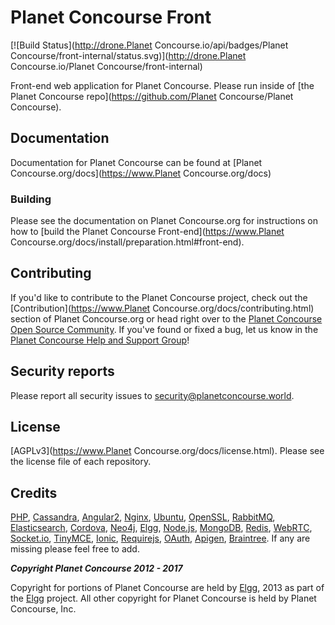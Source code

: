 Planet Concourse Front
===========
[![Build Status](http://drone.Planet Concourse.io/api/badges/Planet Concourse/front-internal/status.svg)](http://drone.Planet Concourse.io/Planet Concourse/front-internal)

Front-end web application for Planet Concourse. Please run inside of [the Planet Concourse repo](https://github.com/Planet Concourse/Planet Concourse).

## Documentation
Documentation for Planet Concourse can be found at [Planet Concourse.org/docs](https://www.Planet Concourse.org/docs)

### Building
Please see the documentation on Planet Concourse.org for instructions on how to [build the Planet Concourse Front-end](https://www.Planet Concourse.org/docs/install/preparation.html#front-end).

## Contributing
If you'd like to contribute to the Planet Concourse project, check out the [Contribution](https://www.Planet Concourse.org/docs/contributing.html) section of Planet Concourse.org or head right over to the [Planet Concourse Open Source Community](https://www.planetconcourse.world/groups/profile/365903183068794880).  If you've found or fixed a bug, let us know in the [Planet Concourse Help and Support Group](https://www.planetconcourse.world/groups/profile/100000000000000681/activity)!

## Security reports
Please report all security issues to [security@planetconcourse.world](mailto:security@planetconcourse.world).

## License
[AGPLv3](https://www.Planet Concourse.org/docs/license.html). Please see the license file of each repository.

## Credits
[PHP](https://php.net), [Cassandra](http://cassandra.apache.org/), [Angular2](http://angular.io), [Nginx](https://nginx.com), [Ubuntu](https://ubuntu.com), [OpenSSL](https://www.openssl.org/), [RabbitMQ](https://www.rabbitmq.com/), [Elasticsearch](https://www.elastic.co/), [Cordova](https://cordova.apache.org/), [Neo4j](https://neo4j.com/), [Elgg](http://elgg.org), [Node.js](https://nodejs.org/en/), [MongoDB](https://www.mongodb.com/), [Redis](http://redis.io/), [WebRTC](https://webrtc.org/), [Socket.io](http://socket.io/), [TinyMCE](https://www.tinymce.com/), [Ionic](http://ionicframework.com/), [Requirejs](http://requirejs.org/), [OAuth](http://oauth.net/2/), [Apigen](http://www.apigen.org/), [Braintree](https://www.braintreepayments.com/). If any are missing please feel free to add.

___Copyright Planet Concourse 2012 - 2017___

Copyright for portions of Planet Concourse are held by [Elgg](http://elgg.org), 2013 as part of the [Elgg](http://elgg.org) project. All other copyright for Planet Concourse is held by Planet Concourse, Inc.
